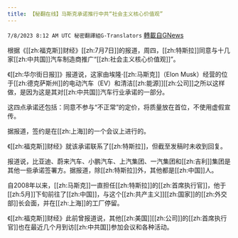 ```yaml
---
title: 【秘翻在线】马斯克承诺推行中共“社会主义核心价值观”
---
```

`7/8/2023 8:12 AM UTC 秘密翻譯組G-Translators` [轉載自GNews](https://gnews.org/articles/1445843)

根据《[[zh:福克斯]]财经》[[zh:7月7日]]的报道，周四，[[zh:特斯拉]]同意与十几家[[zh:中共国]]汽车制造商推广“[[zh:社会主义核心价值观]]”。

《[[zh:华尔街日报]]》报道说，这家由埃隆·[[zh:马斯克]]（Elon Musk）经营的位于[[zh:德克萨斯州]]的电动汽车（EV）和清洁[[zh:能源]][[zh:公司]]之所以这样做，是因为这是其对[[zh:中共国]]汽车行业承诺的一部分。

这四点承诺还包括：同意不参与“不正常”的定价，将质量放在首位，不使用虚假宣传。

据报道，签约是在[[zh:上海]]的一个会议上进行的。

《[[zh:福克斯]]财经》就该承诺联系了[[zh:特斯拉]]，但截至发稿时未收到回复。

报道说，比亚迪、蔚来汽车、小鹏汽车、上汽集团、一汽集团和[[zh:吉利]]集团是其他一些承诺签署方。据报道，除[[zh:特斯拉]]外，其他都是[[zh:中国]]人。

自2008年以来，[[zh:马斯克]]一直担任[[zh:特斯拉]]的[[zh:首席执行官]]，他于[[zh:5月]]下旬前往了[[zh:中国]]，与这个[[zh:共产主义]][[zh:国家]]的[[zh:外交部]]长会面，并在[[zh:上海]]的工厂停留。

《[[zh:福克斯]]财经》此前曾报道说，其他[[zh:美国]][[zh:公司]]的[[zh:首席执行官]]也在最近几个月到访[[zh:中共国]]参加会议和各种活动。
